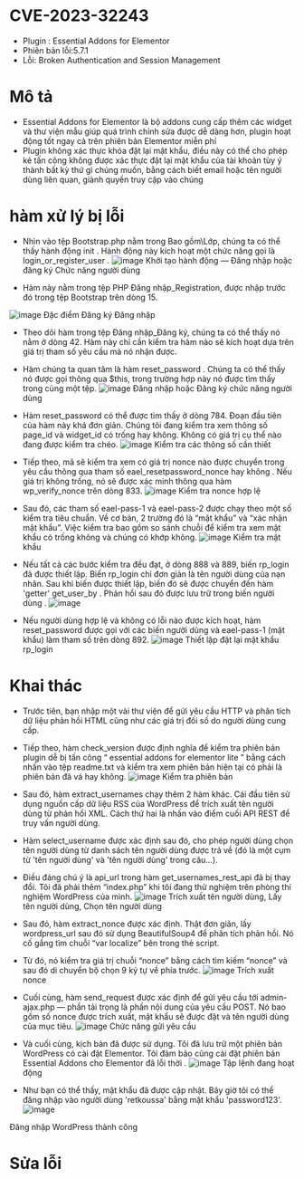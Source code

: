 # CVE-2023-32243

- Plugin : Essential Addons for Elementor
- Phiên bản lỗi:5.7.1
- Lỗi: Broken Authentication and Session Management

# Mô tả

- Essential Addons for Elementor là bộ addons cung cấp thêm các widget và thư viện mẫu giúp quá trình chỉnh sửa được dễ dàng hơn, plugin hoạt động tốt ngay cả trên phiên bản Elementor miễn phí
- Plugin không xác thực khóa đặt lại mật khẩu, điều này có thể cho phép kẻ tấn công không được xác thực đặt lại mật khẩu của tài khoản tùy ý thành bất kỳ thứ gì chúng muốn, bằng cách biết email hoặc tên người dùng liên quan, giành quyền truy cập vào chúng

# hàm xử lý bị lỗi

- Nhìn vào tệp Bootstrap.php nằm trong Bao gồm\Lớp, chúng ta có thể thấy hành động init . Hành động này kích hoạt một chức năng gọi là login_or_register_user .
  ![image](https://github.com/Manh130902/wordpress/assets/93723285/9b3e30f7-6f48-4667-a4b5-be402454e4b7) Khởi tạo hành động — Đăng nhập hoặc đăng ký Chức năng người dùng

- Hàm này nằm trong tệp PHP Đăng nhập_Registration, được nhập trước đó trong tệp Bootstrap trên dòng 15.

![image](https://github.com/Manh130902/wordpress/assets/93723285/629d6519-ad2b-4fa1-ab15-ae467bda98f8) Đặc điểm Đăng ký Đăng nhập

- Theo dõi hàm trong tệp Đăng nhập_Đăng ký, chúng ta có thể thấy nó nằm ở dòng 42. Hàm này chỉ cần kiểm tra hàm nào sẽ kích hoạt dựa trên giá trị tham số yêu cầu mà nó nhận được.
- Hàm chúng ta quan tâm là hàm reset_password . Chúng ta có thể thấy nó được gọi thông qua $this, trong trường hợp này nó được tìm thấy trong cùng một tệp.
  ![image](https://github.com/Manh130902/wordpress/assets/93723285/fff41db4-c4e8-4ff8-bdcd-fa9bdb645747) Đăng nhập hoặc Đăng ký chức năng người dùng

- Hàm reset_password có thể được tìm thấy ở dòng 784. Đoạn đầu tiên của hàm này khá đơn giản. Chúng tôi đang kiểm tra xem thông số page_id và widget_id có trống hay không. Không có giá trị cụ thể nào đang được kiểm tra chéo.
  ![image](https://github.com/Manh130902/wordpress/assets/93723285/058eba3b-0975-4240-9566-7f35d9d4f406) Kiểm tra các thông số cần thiết

- Tiếp theo, mã sẽ kiểm tra xem có giá trị nonce nào được chuyển trong yêu cầu thông qua tham số eael_resetpassword_nonce hay không . Nếu giá trị không trống, nó sẽ được xác minh thông qua hàm wp_verify_nonce trên dòng 833.
  ![image](https://github.com/Manh130902/wordpress/assets/93723285/9f732a84-74e4-47e7-a0b1-4cbd5179b7cd) Kiểm tra nonce hợp lệ

- Sau đó, các tham số eael-pass-1 và eael-pass-2 được chạy theo một số kiểm tra tiêu chuẩn. Về cơ bản, 2 trường đó là “mật khẩu” và “xác nhận mật khẩu”. Việc kiểm tra bao gồm so sánh chuỗi để kiểm tra xem mật khẩu có trống không và chúng có khớp không.
  ![image](https://github.com/Manh130902/wordpress/assets/93723285/b6fca07e-27c8-4125-8555-3153f2ce03a4) Kiểm tra mật khẩu

- Nếu tất cả các bước kiểm tra đều đạt, ở dòng 888 và 889, biến rp_login đã được thiết lập. Biến rp_login chỉ đơn giản là tên người dùng của nạn nhân. Sau khi biến được thiết lập, biến đó sẽ được chuyển đến hàm 'getter' get_user_by . Phản hồi sau đó được lưu trữ trong biến người dùng .
  ![image](https://github.com/Manh130902/wordpress/assets/93723285/1546fe76-6aed-40af-856b-376abd128af2)

- Nếu người dùng hợp lệ và không có lỗi nào được kích hoạt, hàm reset_password được gọi với các biến người dùng và eael-pass-1 (mật khẩu) làm tham số trên dòng 892.
  ![image](https://github.com/Manh130902/wordpress/assets/93723285/a1a395c3-d4ef-403c-9281-f92a8619f516) Thiết lập đặt lại mật khẩu rp_login

# Khai thác

- Trước tiên, bạn nhập một vài thư viện để gửi yêu cầu HTTP và phân tích dữ liệu phản hồi HTML cũng như các giá trị đối số do người dùng cung cấp.
- Tiếp theo, hàm check_version được định nghĩa để kiểm tra phiên bản plugin dễ bị tấn công “ essential addons for elementor lite ” bằng cách nhấn vào tệp readme.txt và kiểm tra xem phiên bản hiện tại có phải là phiên bản đã vá hay không.
  ![image](https://github.com/Manh130902/wordpress/assets/93723285/724b4bb1-8925-42c7-b64b-ed9dd5304523) Kiểm tra phiên bản

- Sau đó, hàm extract_usernames chạy thêm 2 hàm khác. Cái đầu tiên sử dụng nguồn cấp dữ liệu RSS của WordPress để trích xuất tên người dùng từ phản hồi XML. Cách thứ hai là nhấn vào điểm cuối API REST để truy vấn người dùng.
- Hàm select_username được xác định sau đó, cho phép người dùng chọn tên người dùng từ danh sách tên người dùng được trả về (đó là một cụm từ 'tên người dùng' và 'tên người dùng' trong câu…).
- Điều đáng chú ý là api_url trong hàm get_usernames_rest_api đã bị thay đổi. Tôi đã phải thêm “index.php” khi tôi đang thử nghiệm trên phòng thí nghiệm WordPress của mình.
  ![image](https://github.com/Manh130902/wordpress/assets/93723285/d16241df-b0b5-4eab-9b2a-a7c7ebe2f643) Trích xuất tên người dùng, Lấy tên người dùng, Chọn tên người dùng

- Sau đó, hàm extract_nonce được xác định. Thật đơn giản, lấy wordpress_url sau đó sử dụng BeautifulSoup4 để phân tích phản hồi. Nó cố gắng tìm chuỗi “var localize” bên trong thẻ script.
- Từ đó, nó kiểm tra giá trị chuỗi “nonce” bằng cách tìm kiếm “nonce” và sau đó di chuyển bộ chọn 9 ký tự về phía trước.
  ![image](https://github.com/Manh130902/wordpress/assets/93723285/468c891d-ba3f-4d22-85f4-ca81d031b548) Trích xuất nonce

- Cuối cùng, hàm send_request được xác định để gửi yêu cầu tới admin-ajax.php — phần tải trọng là phần nội dung của yêu cầu POST. Nó bao gồm số nonce được trích xuất, mật khẩu sẽ được đặt và tên người dùng của mục tiêu.
  ![image](https://github.com/Manh130902/wordpress/assets/93723285/4e7e6bbb-e6d7-4e5c-b0be-6ad357e33902) Chức năng gửi yêu cầu

- Và cuối cùng, kịch bản đã được sử dụng. Tôi đã lưu trữ một phiên bản WordPress có cài đặt Elementor. Tôi đảm bảo cũng cài đặt phiên bản Essential Addons cho Elementor đã lỗi thời .
  ![image](https://github.com/Manh130902/wordpress/assets/93723285/9d942805-a7ec-4ca9-828c-af375ef6ab13) Tập lệnh đang hoạt động

- Như bạn có thể thấy, mật khẩu đã được cập nhật. Bây giờ tôi có thể đăng nhập vào người dùng 'retkoussa' bằng mật khẩu 'password123'.
  ![image](https://github.com/Manh130902/wordpress/assets/93723285/bf272c4d-ce50-4acf-8ab3-05ef5b457130)

Đăng nhập WordPress thành công

# Sửa lỗi
